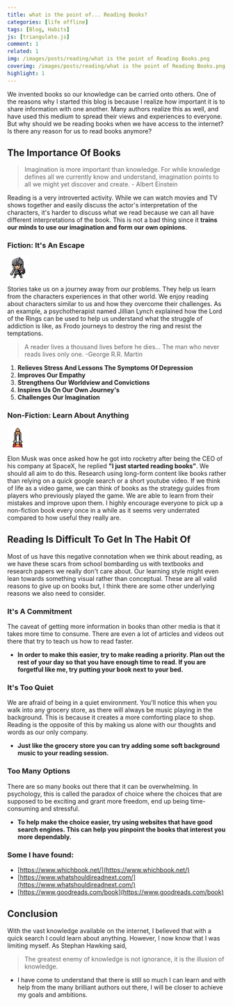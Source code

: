```yaml
---
title: what is the point of... Reading Books?
categories: [life offline]
tags: [Blog, Habits]
js: [triangulate.js]
comment: 1
related: 1
img: /images/posts/reading/what is the point of Reading Books.png
coverimg: /images/posts/reading/what is the point of Reading Books.png
highlight: 1
---
```


We invented books so our knowledge can be carried onto others. One of the reasons why I started this blog is because I realize how important it is to share information with one another. Many authors realize this as well, and have used this medium to spread their views and experiences to everyone. But why should we be reading books when we have access to the internet? Is there any reason for us to read books anymore?

## The Importance Of Books

> Imagination is more important than knowledge. For while knowledge defines all we currently know and understand, imagination points to all we might yet discover and create. - Albert Einstein

Reading is a very introverted activity. While we can watch movies and TV shows together and easily discuss the actor's interpretation of the characters, it's harder to discuss what we read because we can all have different interpretations of the book. This is not a bad thing since it **trains our minds to use our imagination and form our own opinions**.

### Fiction: It's An Escape

<img alt="pixel-art-reading" src="/images/posts/reading/Pixel Me Knight.gif" class="right-align pixelart">

Stories take us on a journey away from our problems. They help us learn from the characters experiences in that other world. We enjoy reading about characters similar to us and how they overcome their challenges. As an example, a psychotherapist named Jillian Lynch explained how the Lord of the Rings can be used to help us understand what the struggle of addiction is like, as Frodo journeys to destroy the ring and resist the temptations. 
> A reader lives a thousand lives before he dies... The man who never reads lives only one. -George R.R. Martin


1. **Relieves Stress And Lessons The Symptoms Of Depression**
2. **Improves Our Empathy**
3. **Strengthens Our Worldview and Convictions**
4. **Inspires Us On Our Own Journey's**
5. **Challenges Our Imagination**

### Non-Fiction: Learn About Anything

<img alt="pixel-art-reading" src="/images/posts/reading/Pixel Me Rocket.gif" class="left-align pixelart">

Elon Musk was once asked how he got into rocketry after being the CEO of his company at SpaceX, he replied **"I just started reading books"**. We should all aim to do this. Research using long-form content like books rather than relying on a quick google search or a short youtube video. If we think of life as a video game, we can think of books as the strategy guides from players who previously played the game. We are able to learn from their mistakes and improve upon them. I highly encourage everyone to pick up a non-fiction book every once in a while as it seems very underrated compared to how useful they really are.

## Reading Is Difficult To Get In The Habit Of

Most of us have this negative connotation when we think about reading, as we have these scars from school bombarding us with textbooks and research papers we really don't care about. Our learning style might even lean towards something visual rather than conceptual. These are all valid reasons to give up on books but, I think there are some other underlying reasons we also need to consider.

### It's A Commitment

The caveat of getting more information in books than other media is that it takes more time to consume. There are even a lot of articles and videos out there that try to teach us how to read faster. 

- **In order to make this easier, try to make reading a priority. Plan out the rest of your day so that you have enough time to read. If you are forgetful like me, try putting your book next to your bed.**

### It's Too Quiet

We are afraid of being in a quiet environment. You'll notice this when you walk into any grocery store, as there will always be music playing in the background. This is because it creates a more comforting place to shop. Reading is the opposite of this by making us alone with our thoughts and words as our only company. 

- **Just like the grocery store you can try adding some soft background music to your reading session.**

### Too Many Options

There are so many books out there that it can be overwhelming. In psychology, this is called the paradox of choice where the choices that are supposed to be exciting and grant more freedom, end up being time-consuming and stressful. 

- **To help make the choice easier, try using websites that have good search engines. This can help you pinpoint the books that interest you more dependably.**

### Some I have found:

- [https://www.whichbook.net/](https://www.whichbook.net/)
- [https://www.whatshouldireadnext.com/](https://www.whatshouldireadnext.com/)
- [https://www.goodreads.com/book](https://www.goodreads.com/book)

## Conclusion

With the vast knowledge available on the internet, I believed that with a quick search I could learn about anything. However, I now know that I was limiting myself. As Stephan Hawking said, 
> The greatest enemy of knowledge is not ignorance, it is the illusion of knowledge. 

- I have come to understand that there is still so much I can learn and with help from the many brilliant authors out there, I will be closer to achieve my goals and ambitions.